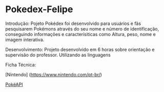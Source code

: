 # Pokedex-Felipe
Introdução:
Pojeto Pokédex foi desenvolvido para usuários e fãs pesquisarem Pokémons através do seu nome e número de identificação, conseguindo informações e caracterísiticas como Altura, peso, nome e imagem interativa.

Desenvolvimento:
Projeto desenvolvido em 6 horas sobre orientação e supervisão do professor.
Utilizando as linguagens

Ficha Técnica:

[Nintendo] (https://www.nintendo.com/pt-br/)

[PokéAPI](https://pokeapi.co/#google_vignette)
